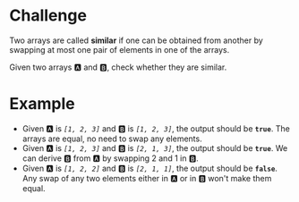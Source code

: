 # Challenge
Two arrays are called **similar** if one can be obtained from another by swapping at most one pair of elements in one of the arrays.

Given two arrays :a: and :b:, check whether they are similar.

# Example
- Given :a: is *`[1, 2, 3]`* and :b: is *`[1, 2, 3]`*, the output should be **`true`**.
	The arrays are equal, no need to swap any elements.
- Given :a: is *`[1, 2, 3]`* and :b: is *`[2, 1, 3]`*, the output should be **`true`**.
	We can derive :b: from :a: by swapping 2 and 1 in :b:.
- Given :a: is *`[1, 2, 2]`* and :b: is *`[2, 1, 1]`*, the output should be **`false`**.
	Any swap of any two elements either in :a: or in :b: won't make them equal.

